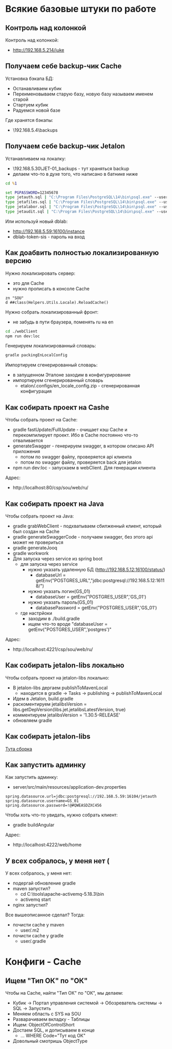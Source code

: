# Всякие базовые штуки по работе

## Контроль над колонкой

Контроль над колонкой:

-   http://192.168.5.214/juke

## Получаем себе backup-чик Cache

Установка бэкапа БД:

-   Останавливаем кубик
-   Переименовываем старую базу, новую базу называем именем старой
-   Стартуем кубик
-   Радуемся новой базе

Где хранятся бэкапы:

-   \\192.168.5.4\backups

## Получаем себе backup-чик Jetalon

Устанавливаем на локалку:

-   \\192.168.5.30\JET-01_backups - тут храняться backup
-   делаем что-то в духе того, что написано в батнике ниже

```bat
cd %1

set PGPASSWORD=12345678
type jetauth.sql | "C:\Program Files\PostgreSQL\14\bin\psql.exe" --username=postgres --no-password
type jetafiles.sql | "C:\Program Files\PostgreSQL\14\bin\psql.exe" --username=postgres --no-password
type jetalabor.sql | "C:\Program Files\PostgreSQL\14\bin\psql.exe" --username=postgres --no-password
type jetaudit.sql | "C:\Program Files\PostgreSQL\14\bin\psql.exe" --username=postgres --no-password
```

Или используй новый dblab:

-   http://192.168.5.59:16100/instance
-   dblab-token-sis - пароль на вход

## Как доабвить полностью локализированную версию

Нужно локализировать сервер:

-   это для Cache
-   нужно прописать в консоле Cache

```cache
zn "SOU"
d ##class(Helpers.Utils.Locale).ReloadCache()
```

Нужно собрать локализированный фронт:

-   не забудь в пути браузера, поменять ru на en

```bash
cd ./webClient
npm run dev:loc
```

Генерируем локализированный словарь:

```bash
gradle packingEnLocalConfig
```

Импортируем сгенерированный словарь:

-   в запущенном Эталоне заходим в конфигурирование
-   импортируем сгенерированный словарь
    -   etalon/.configs/en_locale_config.zip - сгенерированная конфигурация

## Как собирать проект на Cashe

Чтобы собрать проект на Cache:

-   gradle fastUpdate/FullUpdate - очищает кэш Cache и перекомпилирует проект. Ибо в Cache постоянно что-то отваливается
-   generateSwagger - генерируем swagger, в котором описано API приложения
    -   потом по swagger файлу, проверяется api клиента
    -   потом по swagger файлу, проверяется back для jetalon
-   npm run dev:loc - запускаем в webClient. Для генерации клиента

Адрес:

-   http://localhost:80/csp/sou/web/ru/

## Как собирать проект на Java

Чтобы собрать проект на Java:

-   gradle grabWebClient - подхватываем сбилженный клиент, который был создан на Cache
-   gradle generateSwaggerCode - получаем swagger, без этого api может не провериться
-   gradle generateJooq
-   gradle workwork
-   Для запуска через service из spring boot
    -   для запуска через service
        -   нужно указать удаленную БД (http://192.168.5.12:16100/status/)
            -   databaseUrl = getEnv("POSTGRES_URL","jdbc:postgresql://192.168.5.12:16118/")
        -   нужно указать логин(GS_01)
            -   databaseUser = getEnv("POSTGRES_USER",'GS_01')
        -   нужно указать пароль(GS_01)
            -   databasePassword = getEnv("POSTGRES_USER",'GS_01')
    -   где настрйоки
        -   заходим в ./build.gradle
        -   ищем что-то вроде "databaseUser = getEnv("POSTGRES_USER",'postgres')"

Адрес:

-   http://localhost:4221/csp/sou/web/ru/

## Как собирать jetalon-libs локально

Чтобы собрать проект на jetalon-libs локально:

-   В jetalon-libs дергаем publishToMavenLocal
    -   находится в gradle -> Tasks -> publishing -> publishToMavenLocal
-   Идем в Jetalon, build.gradle
-   раскоментируем jetalibsVersion = libs.getDepVersion(libs.jet.jetalibsLatestVersion, true)
-   комментируем jetalibsVersion = '1.30.5-RELEASE'
-   обновляем gradle

## Как собирать jetalon-libs

[Тута сборка](http://servergit:8080/job/libs.java.jetalon/)

## Как запустить админку

Как запустить админку:

-   server/src/main/resources/application-dev.properties

```
spring.datasource.url=jdbc:postgresql://192.168.5.59:16104/jetauth
spring.datasource.username=GS_01
spring.datasource.password=!@#QWEASDZXC456
```

Чтобы хоть что-то увидать, нужно собрать клиент:

-   gradle buildAngular

Адрес:

-   http://localhost:4222/web/home

## У всех собралось, у меня нет (

У всех собралось, у меня нет:

-   подергай обновление gradle
-   maven запустил?
    -   cd C:\tools\apache-activemq-5.18.3\bin
    -   activemq start
-   nginx запустил?

Все вышеописанное сделал? Тогда:

-   почисти cache у maven
    -   user/.m2
-   почисти cache у gradle
    -   user/.gradle

# Конфиги - Cache

## Ищем "Тип ОК" по "ОК"

Чтобы на Cache, найти "Тип ОК" по "ОК", мы делаем:

-   Кубик -> Портал управления системой -> Обозреватель системы -> SQL -> Запустить
-   Меняем область с SYS на SOU
-   Разварачиваем вкладку - Таблицы
-   Ищем: ObjectOfControlShort
-   Достаем SQL, и дописываем в конце
    -   ... WHERE Code="Тут код ОК"
-   Довольный смотришь ObjectType
